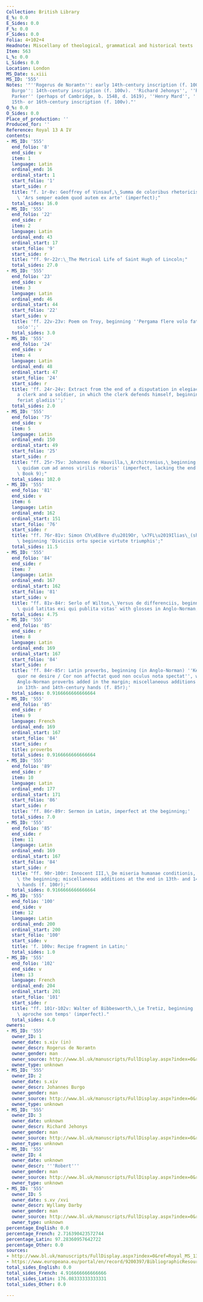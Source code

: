 ```yaml
---
Collection: British Library
E_%: 0.0
E_Sides: 0.0
F_%: 0.0
F_Sides: 0.0
Folia: 4+102+4
Headnote: Miscellany of theological, grammatical and historical texts
Item: 563
L_%: 0.0
L_Sides: 0.0
Location: London
MS_Date: s.xiii
MS_ID: '555'
Notes: '"''Rogerus de Noramtn'': early 14th-century inscription (f. 100v). ''Johannes
  Burgo'': 14th-century inscription (f. 100v). ''Richard Jehonys'', ''Robert'', ''John
  Parker'' (perhaps of Cambridge, b. 1548, d. 1619), ''Henry Mard'', ''Wyllamy Darby'':
  15th- or 16th-century inscription (f. 100v)."'
O_%: 0.0
O_Sides: 0.0
Place_of_production: ''
Produced_for: ''
Reference: Royal 13 A IV
contents:
- MS_ID: '555'
  end_folio: '8'
  end_side: v
  item: 1
  language: Latin
  ordinal_end: 16
  ordinal_start: 1
  start_folio: '1'
  start_side: r
  title: "f. 1r-8v: Geoffrey of Vinsauf,\_Summa de coloribus rhetoricis, beginning\
    \ 'Ars semper eadem quod autem ex arte' (imperfect);"
  total_sides: 16.0
- MS_ID: '555'
  end_folio: '22'
  end_side: r
  item: 2
  language: Latin
  ordinal_end: 43
  ordinal_start: 17
  start_folio: '9'
  start_side: r
  title: "ff. 9r-22r:\_The Metrical Life of Saint Hugh of Lincoln;"
  total_sides: 27.0
- MS_ID: '555'
  end_folio: '23'
  end_side: v
  item: 3
  language: Latin
  ordinal_end: 46
  ordinal_start: 44
  start_folio: '22'
  start_side: v
  title: 'ff. 22v-23v: Poem on Troy, beginning ''Pergama flere volo fato Danaum data
    solo'';'
  total_sides: 3.0
- MS_ID: '555'
  end_folio: '24'
  end_side: v
  item: 4
  language: Latin
  ordinal_end: 48
  ordinal_start: 47
  start_folio: '24'
  start_side: r
  title: 'ff. 24r-24v: Extract from the end of a disputation in elegiac verse between
    a clerk and a soldier, in which the clerk defends himself, beginning ''Dicit quod
    feriat gladiis'';'
  total_sides: 2.0
- MS_ID: '555'
  end_folio: '75'
  end_side: v
  item: 5
  language: Latin
  ordinal_end: 150
  ordinal_start: 49
  start_folio: '25'
  start_side: r
  title: "ff. 25r-75v: Johannes de Hauvilla,\_Architrenius,\_beginning 'Architrenius\
    \ quidam cum ad annos virilis roboris' (imperfect, lacking the end of Book 8 and\
    \ Book 9);"
  total_sides: 102.0
- MS_ID: '555'
  end_folio: '81'
  end_side: v
  item: 6
  language: Latin
  ordinal_end: 162
  ordinal_start: 151
  start_folio: '76'
  start_side: r
  title: "ff. 76r-81v: Simon Ch\xE8vre d\u2019Or, \x7FL\u2019Ilias\_(short version),\
    \ beginning 'Diviciis ortu specie virtute triumphis';"
  total_sides: 11.5
- MS_ID: '555'
  end_folio: '84'
  end_side: r
  item: 7
  language: Latin
  ordinal_end: 167
  ordinal_start: 162
  start_folio: '81'
  start_side: v
  title: "ff. 81v-84r: Serlo of Wilton,\_Versus de differenciis, beginning 'Dactile\
    \ quid latitas exi qui publita vitas' with glosses in Anglo-Norman;"
  total_sides: 4.75
- MS_ID: '555'
  end_folio: '85'
  end_side: r
  item: 8
  language: Latin
  ordinal_end: 169
  ordinal_start: 167
  start_folio: '84'
  start_side: r
  title: 'ff. 84r-85r: Latin proverbs, beginning (in Anglo-Norman) ''Ke oil ne veit
    quor ne desire / Cor non affectat quod non oculus nota spectat'', with further
    Anglo-Norman proverbs added in the margin; miscellaneous additions at the end
    in 13th- and 14th-century hands (f. 85r);'
  total_sides: 0.9166666666666664
- MS_ID: '555'
  end_folio: '85'
  end_side: r
  item: 9
  language: French
  ordinal_end: 169
  ordinal_start: 167
  start_folio: '84'
  start_side: r
  title: proverbs
  total_sides: 0.9166666666666664
- MS_ID: '555'
  end_folio: '89'
  end_side: r
  item: 10
  language: Latin
  ordinal_end: 177
  ordinal_start: 171
  start_folio: '86'
  start_side: r
  title: 'ff. 86r-89r: Sermon in Latin, imperfect at the beginning;'
  total_sides: 7.0
- MS_ID: '555'
  end_folio: '85'
  end_side: r
  item: 11
  language: Latin
  ordinal_end: 169
  ordinal_start: 167
  start_folio: '84'
  start_side: r
  title: "ff. 90r-100r: Innocent III,\_De miseria humanae conditionis, imperfect at\
    \ the beginning; miscellaneous additions at the end in 13th- and 14th-century\
    \ hands (f. 100r);"
  total_sides: 0.9166666666666664
- MS_ID: '555'
  end_folio: '100'
  end_side: v
  item: 12
  language: Latin
  ordinal_end: 200
  ordinal_start: 200
  start_folio: '100'
  start_side: v
  title: 'f. 100v: Recipe fragment in Latin;'
  total_sides: 1.0
- MS_ID: '555'
  end_folio: '102'
  end_side: v
  item: 13
  language: French
  ordinal_end: 204
  ordinal_start: 201
  start_folio: '101'
  start_side: r
  title: "ff. 101r-102v: Walter of Bibbesworth,\_Le Tretiz, beginning '[F]emme qe\
    \ aproche son temps' (imperfect)."
  total_sides: 4.0
owners:
- MS_ID: '555'
  owner_ID: 1
  owner_date: s.xiv (in)
  owner_descr: Rogerus de Noramtn
  owner_gender: man
  owner_source: http://www.bl.uk/manuscripts/FullDisplay.aspx?index=0&ref=Royal_MS_13_A_IV
  owner_type: unknown
- MS_ID: '555'
  owner_ID: 2
  owner_date: s.xiv
  owner_descr: Johannes Burgo
  owner_gender: man
  owner_source: http://www.bl.uk/manuscripts/FullDisplay.aspx?index=0&ref=Royal_MS_13_A_IV
  owner_type: unknown
- MS_ID: '555'
  owner_ID: 3
  owner_date: unknown
  owner_descr: Richard Jehonys
  owner_gender: man
  owner_source: http://www.bl.uk/manuscripts/FullDisplay.aspx?index=0&ref=Royal_MS_13_A_IV
  owner_type: unknown
- MS_ID: '555'
  owner_ID: 4
  owner_date: unknown
  owner_descr: '''Robert'''
  owner_gender: man
  owner_source: http://www.bl.uk/manuscripts/FullDisplay.aspx?index=0&ref=Royal_MS_13_A_IV
  owner_type: unknown
- MS_ID: '555'
  owner_ID: 5
  owner_date: s.xv /xvi
  owner_descr: Wyllamy Darby
  owner_gender: man
  owner_source: http://www.bl.uk/manuscripts/FullDisplay.aspx?index=0&ref=Royal_MS_13_A_IV
  owner_type: unknown
percentage_English: 0.0
percentage_French: 2.716390423572744
percentage_Latin: 97.28360957642722
percentage_Other: 0.0
sources:
- http://www.bl.uk/manuscripts/FullDisplay.aspx?index=0&ref=Royal_MS_13_A_IV
- https://www.europeana.eu/portal/en/record/9200397/BibliographicResource_3000126277108.html
total_sides_English: 0.0
total_sides_French: 4.916666666666666
total_sides_Latin: 176.08333333333331
total_sides_Other: 0.0

---
```

